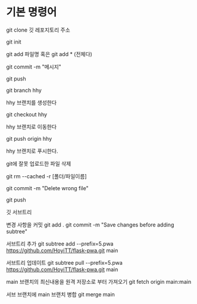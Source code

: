 # 기본 명령어

git clone 깃 레포지토리 주소

git init 

git add 파일명
혹은
git add * (전체다)

git commit -m "메시지"

git push

git branch hhy

hhy 브랜치를 생성한다

git checkout hhy

hhy 브랜치로 이동한다

git push origin hhy

hhy 브랜치로 푸시한다.

git에 잘못 업로드한 파일 삭제

git rm --cached -r [폴더/파일이름]

git commit -m "Delete wrong file"

git push

깃 서브트리

변경 사항을 커밋
git add .
git commit -m "Save changes before adding subtree"

서브트리 추가
git subtree add --prefix=5.pwa https://github.com/HoyiTT/flask-pwa.git main

서브트리 업데이트
git subtree pull --prefix=5.pwa https://github.com/HoyiTT/flask-pwa.git main


main 브랜치의 최신내용을 원격 저장소로 부터 가져오기
git fetch origin main:main

서브 브랜치에 main 브랜치 병합
git merge main
